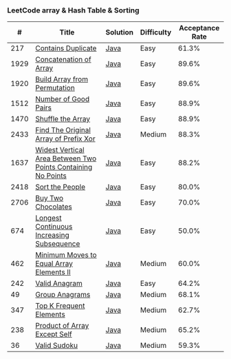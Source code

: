 ### LeetCode array & Hash Table & Sorting


| #    | Title | Solution                         | Difficulty | Acceptance Rate |
|------| ----- |----------------------------------|------------|-----------------|
| 217  |[Contains Duplicate](https://leetcode.com/problems/contains-duplicate)| [Java](./arrayHashTableSorting/ContainsDuplicate.java) | Easy | 61.3%           |
| 1929 |[Concatenation of Array](https://leetcode.com/problems/concatenation-of-array)| [Java](./arrayHashTableSorting/ConcatenationOfArray.java) | Easy | 89.6%           |
| 1920 |[Build Array from Permutation](https://leetcode.com/problems/build-array-from-permutation)| [Java](./arrayHashTableSorting/BuildArrayFromPermutation.java) | Easy | 89.6%           |
| 1512 |[Number of Good Pairs](https://leetcode.com/problems/number-of-good-pairs)| [Java](./arrayHashTableSorting/NumberOfGoodPairs.java) | Easy | 88.9%           |
| 1470 |[Shuffle the Array](https://leetcode.com/problems/number-of-good-pairs)| [Java](./arrayHashTableSorting/ShuffleTheArray.java) | Easy | 88.9%           |
| 2433 |[Find The Original Array of Prefix Xor](https://leetcode.com/problems/find-the-original-array-of-prefix-xor)| [Java](./arrayHashTableSorting/FindTheOriginalArrayOfPrefixXor.java) | Medium     | 88.3%           |
| 1637 |[Widest Vertical Area Between Two Points Containing No Points](https://leetcode.com/problems/widest-vertical-area-between-two-points-containing-no-points)| [Java](./arrayHashTableSorting/VerticalAreaBetweenTwoPointsContainingNoPoints.java) | Easy       | 88.2%           |
| 2418 |[Sort the People](https://leetcode.com/problems/sort-the-people)| [Java](./arrayHashTableSorting/SortThePeople.java) | Easy | 80.0%           |
| 2706 |[Buy Two Chocolates](https://leetcode.com/problems/buy-two-chocolates)| [Java](./arrayHashTableSorting/BuyTwoChocolates.java) | Easy | 70.0%           |
| 674  |[Longest Continuous Increasing Subsequence](https://leetcode.com/problems/longest-continuous-increasing-subsequence)| [Java](./arrayHashTableSorting/LongestContinuousIncreasingSubsequence.java) | Easy       | 50.0%           |
| 462  |[Minimum Moves to Equal Array Elements II](https://leetcode.com/problems/minimum-moves-to-equal-array-elements-ii)| [Java](./arrayHashTableSorting/MinimumMovesToEqualArrayElements2.java) | Medium     | 60.0%           |
| 242  |[Valid Anagram](https://leetcode.com/problems/valid-anagram)| [Java](./arrayHashTableSorting/ValidAnagram.java) | Easy | 64.2%           |
| 49   |[Group Anagrams](https://leetcode.com/problems/group-anagrams)| [Java](./arrayHashTableSorting/GroupAnagrams.java) | Medium | 68.1%           |
| 347  |[Top K Frequent Elements](https://leetcode.com/problems/top-k-frequent-elements)| [Java](./arrayHashTableSorting/TopKFrequentElements.java) | Medium | 62.7%           |
| 238  |[Product of Array Except Self](https://leetcode.com/problems/product-of-array-except-self)| [Java](./arrayHashTableSorting/ProductOfArrayExceptSelf.java) | Medium | 65.2%           |
| 36  |[Valid Sudoku](https://leetcode.com/problems/valid-sudoku)| [Java](./arrayHashTableSorting/ValidSudoku.java) | Medium | 59.3%           |
